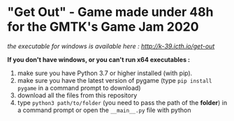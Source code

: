 # "Get Out" - Game made under 48h for the GMTK's Game Jam 2020

*the executable for windows is available here : http://k-39.icth.io/get-out*

**If you don't have windows, or you can't run x64 executables :**
1. make sure you have Python 3.7 or higher installed (with pip).
2. make sure you have the latest version of pygame (type `pip install pygame` in a command prompt to download)
3. download all the files from this repository
4. type `python3 path/to/folder` (you need to pass the path of the **folder**) in a command prompt or open the `__main__.py` file with python
